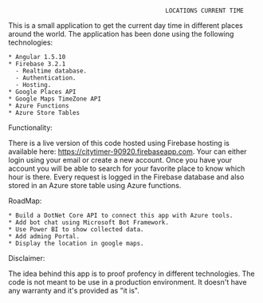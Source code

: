                                                 LOCATIONS CURRENT TIME

This is a small application to get the current day time in different places around the world. The application has been
done using the following technologies:

    * Angular 1.5.10
    * Firebase 3.2.1
      - Realtime database.
      - Authentication.
      - Hosting.
    * Google Places API
    * Google Maps TimeZone API
    * Azure Functions
    * Azure Store Tables
    
Functionality:

There is a live version of this code hosted using Firebase hosting is available here: https://citytimer-90920.firebaseapp.com. 
Your can either login using your email or create a new account. Once you have your account you will be able to search for your favorite
place to know which hour is there. Every request is logged in the Firebase database and also stored in an Azure store table using Azure
functions.

RoadMap:

    * Build a DotNet Core API to connect this app with Azure tools.
    * Add bot chat using Microsoft Bot Framework.
    * Use Power BI to show collected data.
    * Add adming Portal.
    * Display the location in google maps.

Disclaimer:

The idea behind this app is to proof profency in different technologies. The code is not meant to be use in a production
environment. It doesn't have any warranty and it's provided as "it is".

